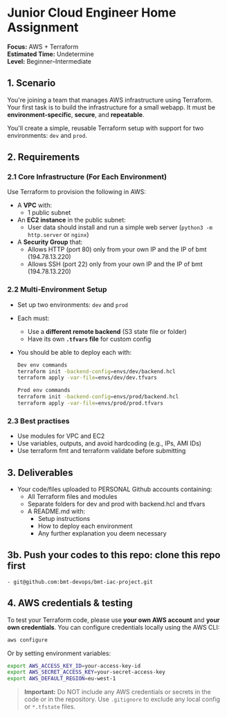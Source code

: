 #  Junior Cloud Engineer Home Assignment

**Focus:** AWS + Terraform  
**Estimated Time:** Undetermine  
**Level:** Beginner–Intermediate  


## 1. Scenario

You're joining a team that manages AWS infrastructure using Terraform. Your first task is to build the infrastructure for a small webapp. It must be **environment-specific**, **secure**, and **repeatable**.

You'll create a simple, reusable Terraform setup with support for two environments: `dev` and `prod`.

##  2. Requirements

### 2.1 Core Infrastructure (For Each Environment)

Use Terraform to provision the following in AWS:

- A **VPC** with:
  - 1 public subnet
- An **EC2 instance** in the public subnet:
  - User data should install and run a simple web server (`python3 -m http.server` or `nginx`)
- A **Security Group** that:
  - Allows HTTP (port 80) only from your own IP  and the IP of bmt (194.78.13.220)
  - Allows SSH (port 22) only from your own IP  and the IP of bmt (194.78.13.220)


### 2.2 Multi-Environment Setup

- Set up two environments: `dev` and `prod`
- Each must:
  - Use a **different remote backend** (S3 state file or folder)
  - Have its own **`.tfvars` file** for custom config

- You should be able to deploy each with:
  ```bash
  Dev env commands
  terraform init -backend-config=envs/dev/backend.hcl
  terraform apply -var-file=envs/dev/dev.tfvars
  
  Prod env commands
  terraform init -backend-config=envs/prod/backend.hcl
  terraform apply -var-file=envs/prod/prod.tfvars

  ```
### 2.3 Best practises
- Use modules for VPC and EC2
- Use variables, outputs, and avoid hardcoding (e.g., IPs, AMI IDs)
- Use terraform fmt and terraform validate before submitting 

## 3. Deliverables
- Your code/files uploaded to PERSONAL Github accounts containing:
  - All Terraform files and modules
  - Separate folders for dev and prod with backend.hcl and tfvars
  - A README.md with:
    - Setup instructions
    - How to deploy each environment
    - Any further explanation you deem necessary 

## 3b. Push your codes to this repo: clone this repo first
    - git@github.com:bmt-devops/bmt-iac-project.git

## 4. AWS credentials & testing
 
To test your Terraform code, please use **your own AWS account** and **your own credentials**.
You can configure credentials locally using the AWS CLI:
```bash
aws configure
```

Or by setting environment variables:
```bash
export AWS_ACCESS_KEY_ID=your-access-key-id
export AWS_SECRET_ACCESS_KEY=your-secret-access-key
export AWS_DEFAULT_REGION=eu-west-1
```

>  **Important:** Do NOT include any AWS credentials or secrets in the code or in the repository. Use `.gitignore` to exclude any local config or `*.tfstate` files.

